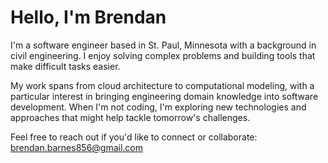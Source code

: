 # Hello, I'm Brendan

I'm a software engineer based in St. Paul, Minnesota with a background in civil engineering. I enjoy solving complex problems and building tools that make difficult tasks easier.

My work spans from cloud architecture to computational modeling, with a particular interest in bringing engineering domain knowledge into software development. When I'm not coding, I'm exploring new technologies and approaches that might help tackle tomorrow's challenges.

Feel free to reach out if you'd like to connect or collaborate: brendan.barnes856@gmail.com
